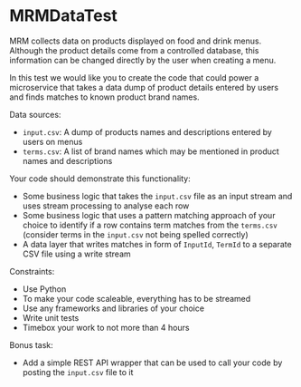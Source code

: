 # MRMDataTest

MRM collects data on products displayed on food and drink menus. Although the product details come from a controlled database, this information can be changed directly by the user when creating a menu.

In this test we would like you to create the code that could power a microservice that takes a data dump of product details entered by users and finds matches to known product brand names.

Data sources:

- `input.csv`: A dump of products names and descriptions entered by users on menus
- `terms.csv`: A list of brand names which may be mentioned in product names and descriptions

Your code should demonstrate this functionality:

- Some business logic that takes the `input.csv` file as an input stream and uses stream processing to analyse each row
- Some business logic that uses a pattern matching approach of your choice to identify if a row contains term matches from the `terms.csv` (consider terms in the `input.csv` not being spelled correctly)
- A data layer that writes matches in form of `InputId`, `TermId` to a separate CSV file using a write stream

Constraints:

- Use Python
- To make your code scaleable, everything has to be streamed
- Use any frameworks and libraries of your choice
- Write unit tests
- Timebox your work to not more than 4 hours

Bonus task:

- Add a simple REST API wrapper that can be used to call your code by posting the `input.csv` file to it